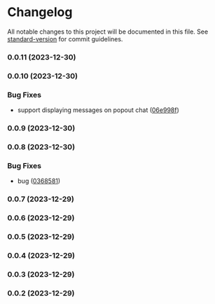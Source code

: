 # Changelog

All notable changes to this project will be documented in this file. See [standard-version](https://github.com/conventional-changelog/standard-version) for commit guidelines.

### 0.0.11 (2023-12-30)

### 0.0.10 (2023-12-30)


### Bug Fixes

* support displaying messages on popout chat ([06e998f](https://github.com/Stormix/twitch-voice-notes/commit/06e998f896aeaae9e09db93109f53fa214cd63ce))

### 0.0.9 (2023-12-30)

### 0.0.8 (2023-12-30)


### Bug Fixes

* bug ([0368581](https://github.com/Stormix/twitch-voice-notes/commit/0368581a40bb537b9e7a5c58f32b244e203fa9d6))

### 0.0.7 (2023-12-29)

### 0.0.6 (2023-12-29)

### 0.0.5 (2023-12-29)

### 0.0.4 (2023-12-29)

### 0.0.3 (2023-12-29)

### 0.0.2 (2023-12-29)
